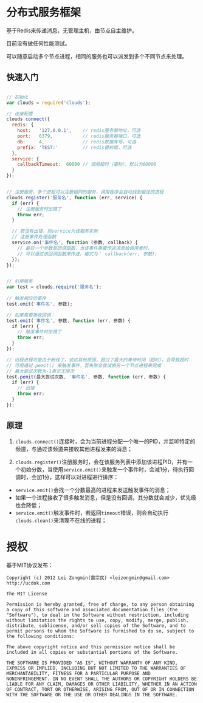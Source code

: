 分布式服务框架
==============

基于Redis来传递消息，无管理主机，由节点自主维护。

目前没有做任何性能测试。

可以随意启动多个节点进程，相同的服务也可以派发到多个不同节点来处理。


## 快速入门

```javascript

// 初始化
var clouds = require('clouds');

// 连接配置
clouds.connect({
  redis: {
    host:   '127.0.0.1',    // redis服务器地址，可选
    port:   6379,           // redis服务器端口，可选
    db:     4,              // redis数据库号，可选
    prefix: 'TEST:'         // redis键前缀，可选
  },
  service: {
    callbackTimeout:  60000 // 调用超时（毫秒），默认为60000
  }
});


// 注册服务，多个进程可以注册相同的服务，调用程序会自动找到最佳的进程
clouds.register('服务名', function (err, service) {
  if (err) {
    // 注册服务时出错了
    throw err;
  }

  // 若没有出错，则service为该服务实例
  // 注册事件处理函数
  service.on('事件名', function (参数, callback) {
    // 最后一个参数是回调函数，当该事件需要传送消息给调用者时，
    // 可以通过该回调函数来传送，格式为： callback(err, 参数);
  });
});


// 引用服务
var test = clouds.require('服务名');
    
// 触发相应的事件
test.emit('事件名', 参数);

// 如果需要接收回调：
test.emit('事件名', 参数, function (err, 参数) {
  if (err) {
    // 触发事件时出错了
    throw err;
  }
});

// 远程进程可能由于断线了，或这其他原因，超过了最大的等待时间（超时），会导致超时
// 可用通过 pemit() 来触发事件，若失败会尝试换另一个节点进程来完成
// 最大尝试次数为-1表示无限次
test.pemit(最大尝试次数, '事件名', 参数, function (err, 参数) {
  if (err) {
    // 出错
    throw err;
  }
});
```


## 原理

1. `clouds.connect()`连接时，会为当前进程分配一个唯一的PID，并监听特定的频道，与通过该频道来接收其他进程发来的消息；

2. `clouds.register()`注册服务时，会在该服务列表中添加该进程PID，并有一个初始分数，当使用`service.emit()`来触发一个事件时，会减1分，待执行回调时，会加1分，这样可以对进程进行排序：
  + `service.emit()`会找一个分数最高的进程来发送触发事件的消息；
  + 如果一个进程接收了很多触发消息，但是没有回调，其分数就会减少，优先级也会降低；
  + `service.emit()`触发事件时，若返回`timeout`错误，则会自动执行`clouds.clean()`来清理不在线的进程；



授权
===========

基于MIT协议发布：

    Copyright (c) 2012 Lei Zongmin(雷宗民) <leizongmin@gmail.com>
    http://ucdok.com

    The MIT License

    Permission is hereby granted, free of charge, to any person obtaining
    a copy of this software and associated documentation files (the
    "Software"), to deal in the Software without restriction, including
    without limitation the rights to use, copy, modify, merge, publish,
    distribute, sublicense, and/or sell copies of the Software, and to
    permit persons to whom the Software is furnished to do so, subject to
    the following conditions:

    The above copyright notice and this permission notice shall be
    included in all copies or substantial portions of the Software.

    THE SOFTWARE IS PROVIDED "AS IS", WITHOUT WARRANTY OF ANY KIND,
    EXPRESS OR IMPLIED, INCLUDING BUT NOT LIMITED TO THE WARRANTIES OF
    MERCHANTABILITY, FITNESS FOR A PARTICULAR PURPOSE AND
    NONINFRINGEMENT. IN NO EVENT SHALL THE AUTHORS OR COPYRIGHT HOLDERS BE
    LIABLE FOR ANY CLAIM, DAMAGES OR OTHER LIABILITY, WHETHER IN AN ACTION
    OF CONTRACT, TORT OR OTHERWISE, ARISING FROM, OUT OF OR IN CONNECTION
    WITH THE SOFTWARE OR THE USE OR OTHER DEALINGS IN THE SOFTWARE.
